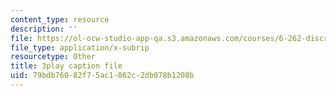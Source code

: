 ```yaml
---
content_type: resource
description: ''
file: https://ol-ocw-studio-app-qa.s3.amazonaws.com/courses/6-262-discrete-stochastic-processes-spring-2011/79bdb76082f75ac1862c2db078b1208b_d4xfax4_Iww.vtt
file_type: application/x-subrip
resourcetype: Other
title: 3play caption file
uid: 79bdb760-82f7-5ac1-862c-2db078b1208b
---
```

